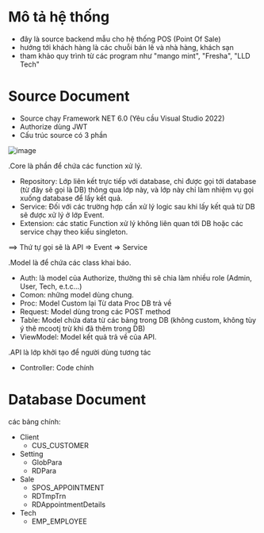 # Mô tả hệ thống
- đây là source backend mẫu cho hệ thống POS (Point Of Sale)
- hướng tới khách hàng là các chuỗi bán lẽ và nhà hàng, khách sạn
- tham khảo quy trình từ các program như "mango mint", "Fresha", "LLD Tech"

# Source Document
- Source chạy Framework NET 6.0 (Yêu cầu Visual Studio 2022)
- Authorize dùng JWT
- Cấu trúc source có 3 phần

  
![image](https://github.com/hposvinhhien/Test-API/assets/111078757/f9dc9315-16ec-47c0-a10d-66c55b41c891)

.Core là phần để chứa các function xử lý.
  * Repository: Lớp liên kết trực tiếp với database, chỉ được gọi tới database (từ đây sẽ gọi là DB) thông qua lớp này, và lớp này chỉ làm nhiệm vụ gọi xuống database để lấy kết quả.
  * Service: Đối với các trường hợp cần xử lý logic sau khi lấy kết quả từ DB sẽ được xử lý ở lớp Event.
  * Extension: các static Function xử lý không liên quan tới DB hoặc các service chạy theo kiểu singleton.

==> Thứ tự gọi sẽ là API => Event => Service
    
.Model là để chứa các class khai báo.
  * Auth: là model của Authorize, thường thì sẽ chia làm nhiều role (Admin, User, Tech, e.t.c...)
  * Comon: những model dùng chung.
  * Proc: Model Custom lại Từ data Proc DB trả về
  * Request: Model dùng trong các POST method
  * Table: Model chứa data từ các bảng trong DB (không custom, không tùy ý thê mcootj trừ khi đã thêm trong 
DB)
  * ViewModel: Model kết quả trả về của API.
    
.API là lớp khởi tạo để người dùng tương tác
  * Controller: Code chính

# Database Document

các bảng chính:
- Client
  * CUS_CUSTOMER
- Setting
  * GlobPara
  * RDPara
- Sale
  * SPOS_APPOINTMENT
  * RDTmpTrn
  * RDAppointmentDetails
- Tech
  * EMP_EMPLOYEE
